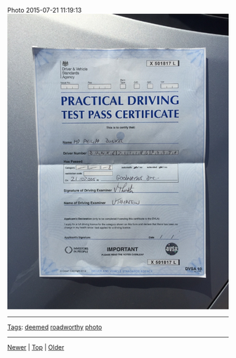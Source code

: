 <!--
title: Photo 2015-07-21 11
date: 2020-06-28T14:55:35.495Z
tags: deemed, roadworthy, photo
-->








Photo 2015-07-21 11:19:13
![](124655255762-0.jpg)

<!--BOTTOM-POST-NAVIGATION-->
---

[Tags](tags.md): [deemed](tag-deemed.md) [roadworthy](tag-roadworthy.md) [photo](tag-photo.md)

---

[Newer](124655161352.md) | [Top](index.md) | [Older](124945088672.md)